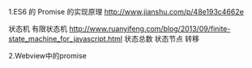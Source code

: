 1.ES6 的 Promise 的实现原理
http://www.jianshu.com/p/48e193c4662e

状态机
有限状态机 http://www.ruanyifeng.com/blog/2013/09/finite-state_machine_for_javascript.html
状态总数 状态节点 转移



2.Webview中的promise